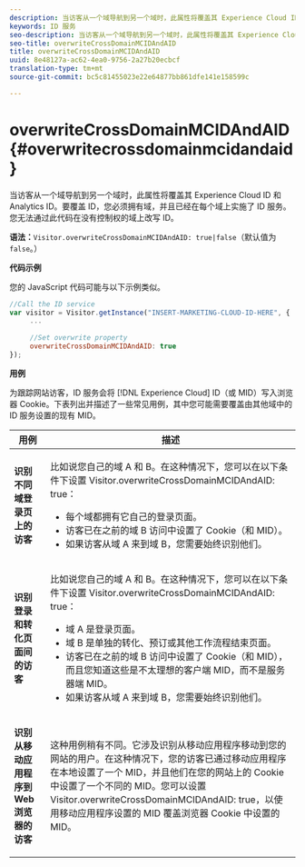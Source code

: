 ```yaml
---
description: 当访客从一个域导航到另一个域时，此属性将覆盖其 Experience Cloud ID 和 Analytics ID。要覆盖 ID，您必须拥有域，并且已经在每个域上实施了 ID 服务。您无法通过此代码在没有控制权的域上改写 ID。
keywords: ID 服务
seo-description: 当访客从一个域导航到另一个域时，此属性将覆盖其 Experience Cloud ID 和 Analytics ID。要覆盖 ID，您必须拥有域，并且已经在每个域上实施了 ID 服务。您无法通过此代码在没有控制权的域上改写 ID。
seo-title: overwriteCrossDomainMCIDAndAID
title: overwriteCrossDomainMCIDAndAID
uuid: 8e48127a-ac62-4ea0-9756-2a27b20ecbcf
translation-type: tm+mt
source-git-commit: bc5c81455023e22e64877bb861dfe141e158599c

---
```



# overwriteCrossDomainMCIDAndAID{#overwritecrossdomainmcidandaid}

当访客从一个域导航到另一个域时，此属性将覆盖其 Experience Cloud ID 和 Analytics ID。要覆盖 ID，您必须拥有域，并且已经在每个域上实施了 ID 服务。您无法通过此代码在没有控制权的域上改写 ID。

**语法：**`Visitor.overwriteCrossDomainMCIDAndAID: true|false`（默认值为 `false`。）

**代码示例**

您的 JavaScript 代码可能与以下示例类似。

```js
//Call the ID service 
var visitor = Visitor.getInstance("INSERT-MARKETING-CLOUD-ID-HERE", { 
     ... 
 
     //Set overwrite property 
     overwriteCrossDomainMCIDAndAID: true 
}); 
```

**用例**

为跟踪网站访客，ID 服务会将 [!DNL Experience Cloud] ID（或 MID）写入浏览器 Cookie。下表列出并描述了一些常见用例，其中您可能需要覆盖由其他域中的 ID 服务设置的现有 MID。

<table id="table_FC1AF6551D6646E0BF1C4FB7C1316EBB"> 
 <thead> 
  <tr> 
   <th colname="col1" class="entry"> 用例 </th> 
   <th colname="col2" class="entry"> 描述 </th> 
  </tr> 
 </thead>
 <tbody> 
  <tr> 
   <td colname="col1"> <p> <b>识别不同域登录页上的访客</b> </p> </td> 
   <td colname="col2"> <p>比如说您自己的域 A 和 B。在这种情况下，您可以在以下条件下设置 <span class="codeph">Visitor.overwriteCrossDomainMCIDAndAID: true</span>： </p> <p> 
     <ul id="ul_FB4704BFE7134F1688E34BF1A36627B7"> 
      <li id="li_FF71FD1FB9DD4702B675A140FAD2B481">每个域都拥有它自己的登录页面。 </li> 
      <li id="li_78F75469D32D473B93148B46D35E67F1">访客已在之前的域 B 访问中设置了 Cookie（和 MID）。 </li> 
      <li id="li_305CE5138EEB43D3BF9CE38D1E7FFA04">如果访客从域 A 来到域 B，您需要始终识别他们。 </li> 
     </ul> </p> </td> 
  </tr> 
  <tr> 
   <td colname="col1"> <p> <b>识别登录和转化页面间的访客</b> </p> </td> 
   <td colname="col2"> <p>比如说您自己的域 A 和 B。在这种情况下，您可以在以下条件下设置 <span class="codeph">Visitor.overwriteCrossDomainMCIDAndAID: true</span>： </p> 
    <ul id="ul_7BEBFD523A2F47AFB6963536E43692D0"> 
     <li id="li_71586080489340E2A6C0B263F231E3DE">域 A 是登录页面。 </li> 
     <li id="li_4E3D3CB380EE4F1BAC4CD752194AE8DE">域 B 是单独的转化、预订或其他工作流程结束页面。 </li> 
     <li id="li_FB393B16CFAC4D2D9B2328EBA4573C1A">访客已在之前的域 B 访问中设置了 Cookie（和 MID），而且您知道这些是不太理想的客户端 MID，而不是服务器端 MID。 </li> 
     <li id="li_36FC138530A4476A995C0F9FD73C41DE">如果访客从域 A 来到域 B，您需要始终识别他们。 </li> 
    </ul> </td> 
  </tr> 
  <tr> 
   <td colname="col1"> <p> <b>识别从移动应用程序到 Web 浏览器的访客</b> </p> </td> 
   <td colname="col2"> <p>这种用例稍有不同。它涉及识别从移动应用程序移动到您的网站的用户。在这种情况下，您的访客已通过移动应用程序在本地设置了一个 MID，并且他们在您的网站上的 Cookie 中设置了一个不同的 MID。您可以设置 <span class="codeph">Visitor.overwriteCrossDomainMCIDAndAID: true</span>，以使用移动应用程序设置的 MID 覆盖浏览器 Cookie 中设置的 MID。 </p> </td> 
  </tr> 
 </tbody> 
</table>


